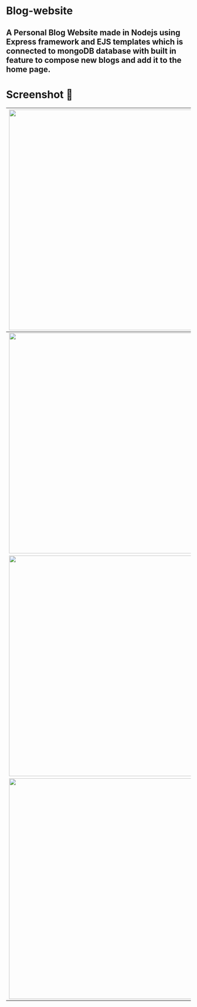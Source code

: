 # Blog-website
## A Personal Blog Website made in Nodejs using Express framework and EJS templates which is connected to mongoDB database with built in feature to compose new blogs and add it to the home page.

# Screenshot 📸
|<img src="https://user-images.githubusercontent.com/65064180/125832169-d5e1607d-2744-48e0-a37c-9f7b67cb87df.png" height="600" width="1000" />|
|---|
|<img src="https://user-images.githubusercontent.com/65064180/125833021-de69c56c-8e58-43a8-9744-8c78faa91131.png" height="600" width="1000" />|
|<img src="https://user-images.githubusercontent.com/65064180/125832183-14a968cd-d1b3-4478-a4b6-a50f5d9e5376.png" height="600" width="1000" />|
|<img src="https://user-images.githubusercontent.com/65064180/125832195-2dee8f58-030b-4836-b056-e27916f8a91b.png" height="600" width="1000" />|
